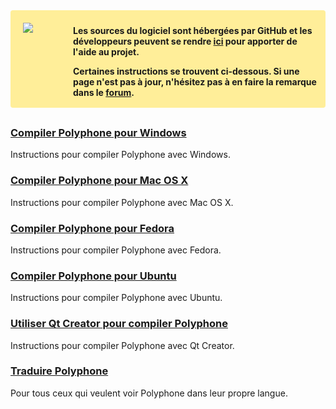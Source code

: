 <div style="background-color:#FFEE99;padding:10px 10px 2px 10px;width:100%;font-weight:bold;border-radius:4px;margin-bottom:30px;box-sizing:border-box">
<img src="images/github.png" style="float:left;margin:10px 0 0 10px">
<div style="margin:5px 0 0 90px">
<p>Les sources du logiciel sont hébergées par GitHub et les développeurs peuvent se rendre <a href="https://github.com/davy7125/polyphone" target="_blank">ici</a> pour apporter de l'aide au projet.</p>
<p>Certaines instructions se trouvent ci-dessous. Si une page n'est pas à jour, n'hésitez pas à en faire la remarque dans le <a href="forum">forum</a>.</p>
</div>
</div>

### [Compiler Polyphone pour Windows](development/building-polyphone-for-windows.md)

Instructions pour compiler Polyphone avec Windows.

### [Compiler Polyphone pour Mac OS X](development/building-polyphone-for-mac-os-x.md)

Instructions pour compiler Polyphone avec Mac OS X.

### [Compiler Polyphone pour Fedora](development/building-polyphone-for-fedora.md)

Instructions pour compiler Polyphone avec Fedora.

### [Compiler Polyphone pour Ubuntu](development/building-polyphone-for-ubuntu.md)

Instructions pour compiler Polyphone avec Ubuntu.

### [Utiliser Qt Creator pour compiler Polyphone](development/using-qt-creator-to-build-polyphone.md)

Instructions pour compiler Polyphone avec Qt Creator.

### [Traduire Polyphone](development/translate-polyphone.md)

Pour tous ceux qui veulent voir Polyphone dans leur propre langue.
